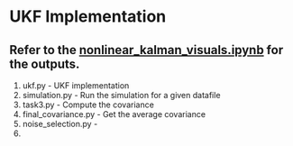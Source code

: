 # UKF Implementation

## Refer to the [nonlinear_kalman_visuals.ipynb](https://github.com/vishwas-hegde/Robot-Navigation/blob/main/Nonlinear%20Kalman%20Filter/nonlinear_kalman_visuals.ipynb) for the outputs.

1) ukf.py - UKF implementation
2) simulation.py - Run the simulation for a given datafile
3) task3.py - Compute the covariance
4) final_covariance.py - Get the average covariance
5) noise_selection.py -
6) 
